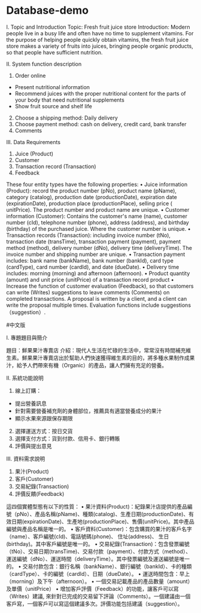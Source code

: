 # Database-demo
I. Topic and Introduction
Topic: Fresh fruit juice store
Introduction: Modern people live in a busy life and often have no time to supplement vitamins. For the purpose of helping people quickly obtain vitamins, the fresh fruit juice store makes a variety of fruits into juices, bringing people organic products, so that people have sufficient nutrition.

II. System function description
1. Order online
+ Present nutritional information
+ Recommend juices with the proper nutritional content for the parts of your body that need nutritional supplements
+ Show fruit source and shelf life
2. Choose a shipping method: Daily delivery
3. Choose payment method: cash on delivery, credit card, bank transfer
4. Comments

III. Data Requirements
1. Juice (Product)
2. Customer
3. Transaction record (Transaction)
4. Feedback

These four entity types have the following properties:
• Juice information (Product): record the product number (pNo), product name (pName), category (catalog), production date (productionDate), expiration date (expirationDate), production place (productionPlace), selling price ( unitPrice). The product number and product name are unique.
• Customer information (Customer): Contains the customer's name (name), customer number (cId), telephone number (phone), address (address), and birthday (birthday) of the purchased juice. Where the customer number is unique.
• Transaction records (Transaction): including invoice number (tNo), transaction date (transTime), transaction payment (payment), payment method (method), delivery number (dNo), delivery time (deliveryTime). The invoice number and shipping number are unique.
• Transaction payment includes: bank name (bankName), bank number (bankId), card type (cardType), card number (cardId), and date (dueDate).
• Delivery time includes: morning (morning) and afternoon (afternoon).
• Product quantity (amount) and unit price (unitPrice) of a transaction record product
• Increase the function of customer evaluation (Feedback), so that customers can write (Writes) suggestions to leave comments (Comments) on completed transactions. A proposal is written by a client, and a client can write the proposal multiple times. Evaluation functions include suggestions （suggestion）.

#中文版

I.	專題題目與簡介

題目：鮮果果汁專賣店
介紹：現代人生活在忙碌的生活中，常常沒有時間補充維生素。鮮果果汁專賣店出於幫助人們快速獲得維生素的目的，將多種水果制作成果汁，給予人們帶來有機（Organic）的產品，讓人們擁有充足的營養。

II.	系統功能說明

1. 線上訂購：
+ 提出營養訊息
+ 針對需要營養補充劑的身體部位，推薦具有適當營養成分的果汁
+ 顯示水果來源跟保存期限
2. 選擇運送方式：按日交貨
3. 選擇支付方式：貨到付款、信用卡、銀行轉賬
4. 評價與提出意見

III.	資料需求說明

1.	果汁(Product)
2.	客戶(Customer)
3.	交易紀錄(Transaction)
4.	評價反饋(Feedback)

這四個實體型態有以下的性質：
•	果汁資料(Product)：紀錄果汁店提供的產品編號（pNo）、產品名稱(pName)、種類(catalog)、生產日期(productionDate)、有效日期(expirationDate)、生產地(productionPlace)、售價(unitPrice)。其中產品編號與產品名稱是唯一的。
•	客戶資料(Customer)：包含購買的果汁的客戶名字（name）、客戶編號(cId)、電話號碼(phone)、 住址(address)、 生日(birthday)。其中客戶編號是唯一的。
•	交易紀錄(Transaction)：包含發票編號（tNo）、交易日期(transTime)、交易付款（payment）、付款方式（method）、運送編號（dNo）、運送時間（deliveryTime）。其中發票編號及運送編號是唯一的。
•	交易付款包含：銀行名稱（bankName）、銀行編號（bankId）、卡的種類（cardType）、卡的編號（cardId）、日期（dueDate）。
•	運送時間包含：早上（morning）及下午（afternoon）。
•	一個交易記載產品的產品數量（amount）及單價（unitPrice）
•	增加客戶評價（Feedback）的功能，讓客戶可以寫（Writes）建議, 來針對已完成的交易留下評論（Comments）。一個建議由一個客戶寫，一個客戶可以寫這個建議多次。評價功能包括建議（suggestion）。
